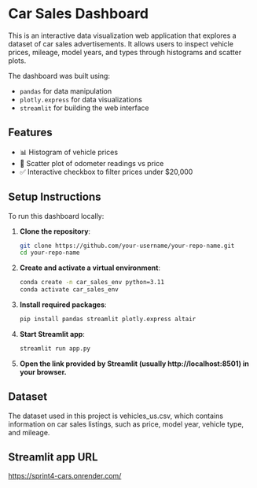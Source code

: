 # Car Sales Dashboard

This is an interactive data visualization web application that explores a dataset of car sales advertisements. It allows users to inspect vehicle prices, mileage, model years, and types through histograms and scatter plots.

The dashboard was built using:

- `pandas` for data manipulation
- `plotly.express` for data visualizations
- `streamlit` for building the web interface

## Features

- 📊 Histogram of vehicle prices
- 🚗 Scatter plot of odometer readings vs price
- ✅ Interactive checkbox to filter prices under $20,000

## Setup Instructions

To run this dashboard locally:

1. **Clone the repository**:
   ```bash
   git clone https://github.com/your-username/your-repo-name.git
   cd your-repo-name
2. **Create and activate a virtual environment**:
   ```bash
   conda create -n car_sales_env python=3.11
   conda activate car_sales_env
3. **Install required packages**:
   ```bash
   pip install pandas streamlit plotly.express altair
4. **Start Streamlit app**:
   ```bash
   streamlit run app.py
5. **Open the link provided by Streamlit (usually http://localhost:8501) in your browser.** 

## Dataset

The dataset used in this project is vehicles_us.csv, which contains information on car sales listings, such as price, model year, vehicle type, and mileage.

## Streamlit app URL

https://sprint4-cars.onrender.com/